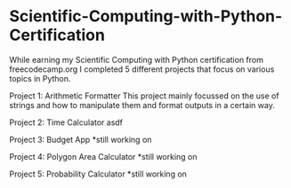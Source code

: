 # Scientific-Computing-with-Python-Certification

While earning my Scientific Computing with Python certification from freecodecamp.org I completed 5 different projects that focus on various topics in Python.

Project 1: Arithmetic Formatter
This project mainly focussed on the use of strings and how to manipulate them and format outputs in a certain way.


Project 2: Time Calculator
asdf


Project 3: Budget App
*still working on


Project 4: Polygon Area Calculator
*still working on


Project 5: Probability Calculator
*still working on 
